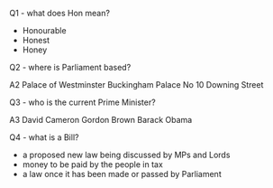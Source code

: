 Q1 - what does Hon mean?
- Honourable
- Honest
- Honey

Q2 - where is Parliament based?

A2
Palace of Westminster
Buckingham Palace
No 10 Downing Street

Q3 - who is the current Prime Minister?

A3
David Cameron
Gordon Brown
Barack Obama

Q4 - what is a Bill?
- a proposed new law being discussed by MPs and Lords
- money to be paid by the people in tax
- a law once it has been made or passed by Parliament
